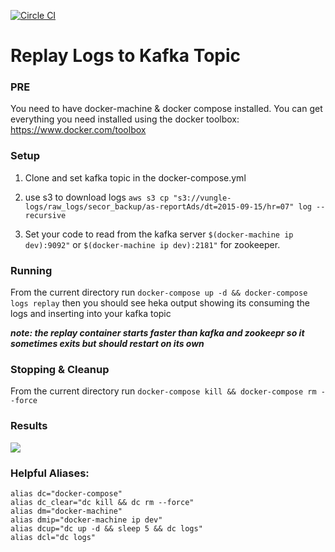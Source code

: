 [![Circle CI](https://circleci.com/gh/Vungle/replay.svg?style=svg)](https://circleci.com/gh/Vungle/replay)

# Replay Logs to Kafka Topic

### PRE

You need to have docker-machine & docker compose installed. You can get everything you need installed using the docker toolbox:
https://www.docker.com/toolbox

### Setup

1. Clone and set kafka topic in the docker-compose.yml

1. use s3 to download logs
`aws s3 cp "s3://vungle-logs/raw_logs/secor_backup/as-reportAds/dt=2015-09-15/hr=07" log --recursive`

1. Set your code to read from the kafka server `$(docker-machine ip dev):9092"` or `$(docker-machine ip dev):2181"` for zookeeper.

### Running

From the current directory run `docker-compose up -d && docker-compose logs replay` then you should see heka output showing its consuming the logs and inserting into your kafka topic

***note: the replay container starts faster than kafka and zookeepr so it sometimes exits but should restart on its own***

### Stopping & Cleanup

From the current directory run `docker-compose kill && docker-compose rm --force`

### Results

![](http://d.pr/i/15tFg.gif)

### Helpful Aliases:

```
alias dc="docker-compose"
alias dc_clear="dc kill && dc rm --force"
alias dm="docker-machine"
alias dmip="docker-machine ip dev"
alias dcup="dc up -d && sleep 5 && dc logs"
alias dcl="dc logs"
```
